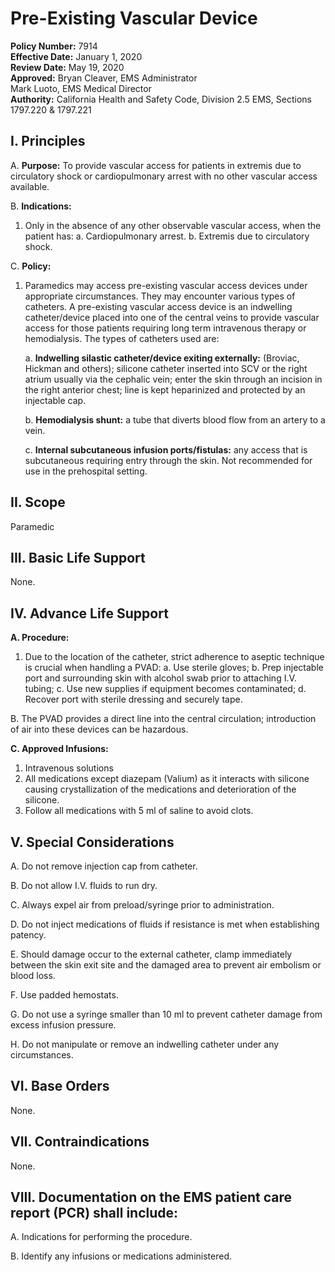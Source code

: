 # Pre-Existing Vascular Device

**Policy Number:** 7914  
**Effective Date:** January 1, 2020  
**Review Date:** May 19, 2020  
**Approved:** Bryan Cleaver, EMS Administrator  
Mark Luoto, EMS Medical Director  
**Authority:** California Health and Safety Code, Division 2.5 EMS, Sections 1797.220 & 1797.221

## I. Principles

A. **Purpose:** To provide vascular access for patients in extremis due to circulatory shock or cardiopulmonary arrest with no other vascular access available.

B. **Indications:**
1. Only in the absence of any other observable vascular access, when the patient has:
   a. Cardiopulmonary arrest.
   b. Extremis due to circulatory shock.

C. **Policy:**
1. Paramedics may access pre-existing vascular access devices under appropriate circumstances. They may encounter various types of catheters. A pre-existing vascular access device is an indwelling catheter/device placed into one of the central veins to provide vascular access for those patients requiring long term intravenous therapy or hemodialysis. The types of catheters used are:
   
   a. **Indwelling silastic catheter/device exiting externally:** (Broviac, Hickman and others); silicone catheter inserted into SCV or the right atrium usually via the cephalic vein; enter the skin through an incision in the right anterior chest; line is kept heparinized and protected by an injectable cap.
   
   b. **Hemodialysis shunt:** a tube that diverts blood flow from an artery to a vein.
   
   c. **Internal subcutaneous infusion ports/fistulas:** any access that is subcutaneous requiring entry through the skin. Not recommended for use in the prehospital setting.

## II. Scope

Paramedic

## III. Basic Life Support

None.

## IV. Advance Life Support

**A. Procedure:**

1. Due to the location of the catheter, strict adherence to aseptic technique is crucial when handling a PVAD:
   a. Use sterile gloves;
   b. Prep injectable port and surrounding skin with alcohol swab prior to attaching I.V. tubing;
   c. Use new supplies if equipment becomes contaminated;
   d. Recover port with sterile dressing and securely tape.

B. The PVAD provides a direct line into the central circulation; introduction of air into these devices can be hazardous.

**C. Approved Infusions:**
1. Intravenous solutions
2. All medications except diazepam (Valium) as it interacts with silicone causing crystallization of the medications and deterioration of the silicone.
3. Follow all medications with 5 ml of saline to avoid clots.

## V. Special Considerations

A. Do not remove injection cap from catheter.

B. Do not allow I.V. fluids to run dry.

C. Always expel air from preload/syringe prior to administration.

D. Do not inject medications of fluids if resistance is met when establishing patency.

E. Should damage occur to the external catheter, clamp immediately between the skin exit site and the damaged area to prevent air embolism or blood loss.

F. Use padded hemostats.

G. Do not use a syringe smaller than 10 ml to prevent catheter damage from excess infusion pressure.

H. Do not manipulate or remove an indwelling catheter under any circumstances.

## VI. Base Orders

None.

## VII. Contraindications

None.

## VIII. Documentation on the EMS patient care report (PCR) shall include:

A. Indications for performing the procedure.

B. Identify any infusions or medications administered.

